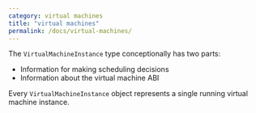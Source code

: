 ```yaml
---
category: virtual machines
title: "virtual machines"
permalink: /docs/virtual-machines/
---
```


The `VirtualMachineInstance` type conceptionally has two parts:

* Information for making scheduling decisions
* Information about the virtual machine ABI

Every `VirtualMachineInstance` object represents a single running virtual machine instance.
